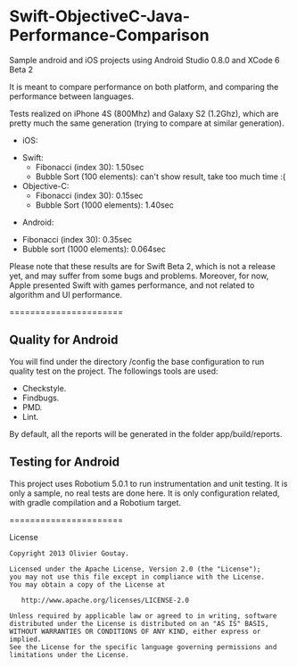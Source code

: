 Swift-ObjectiveC-Java-Performance-Comparison
======================

Sample android and iOS projects using Android Studio 0.8.0 and XCode 6 Beta 2

It is meant to compare performance on both platform, and comparing the performance between languages.

Tests realized on iPhone 4S (800Mhz) and Galaxy S2 (1.2Ghz), which are pretty much the same generation (trying to compare at similar generation).
* iOS:
 - Swift:
	- Fibonacci (index 30): 1.50sec
	- Bubble Sort (100 elements): can't show result, take too much time :(
 - Objective-C:
	- Fibonacci (index 30): 0.15sec
	- Bubble Sort (1000 elements): 1.40sec
* Android:
 - Fibonacci (index 30): 0.35sec
 - Bubble sort (1000 elements): 0.064sec
 
 Please note that these results are for Swift Beta 2, which is not a release yet, and may suffer from some bugs and problems. Moreover, for now, Apple presented Swift with games performance, and not related to algorithm and UI performance.
 
======================

Quality for Android
-------
You will find under the directory /config the base configuration to run quality test on the project.
The followings tools are used:
 - Checkstyle.
 - Findbugs.
 - PMD.
 - Lint.
 
By default, all the reports will be generated in the folder app/build/reports.

Testing for Android
-------
This project uses Robotium 5.0.1 to run instrumentation and unit testing.
It is only a sample, no real tests are done here. It is only configuration related, with gradle compilation and a Robotium target.
 
======================

License

    Copyright 2013 Olivier Goutay.

    Licensed under the Apache License, Version 2.0 (the "License");
    you may not use this file except in compliance with the License.
    You may obtain a copy of the License at

       http://www.apache.org/licenses/LICENSE-2.0

    Unless required by applicable law or agreed to in writing, software
    distributed under the License is distributed on an "AS IS" BASIS,
    WITHOUT WARRANTIES OR CONDITIONS OF ANY KIND, either express or implied.
    See the License for the specific language governing permissions and
    limitations under the License.